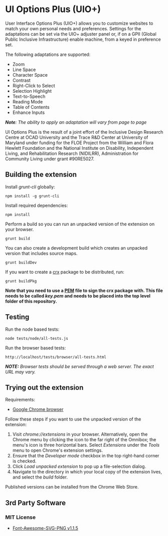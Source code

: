 # UI Options Plus (UIO+)

User Interface Options Plus (UIO+) allows you to customize websites to match your own personal needs and preferences.
Settings for the adaptations can be set via the UIO+ adjuster panel or, if on a GPII (Global Public Inclusive
Infrastructure) enable machine, from a keyed in preference set.

The following adaptations are supported:

* Zoom
* Line Space
* Character Space
* Contrast
* Right-Click to Select
* Selection Highlight
* Text-to-Speech
* Reading Mode
* Table of Contents
* Enhance Inputs

_**Note**: The ability to apply an adaptation will vary from page to page_

UI Options Plus is the result of a joint effort of the Inclusive Design Research Centre at OCAD University and the Trace
R&D Center at University of Maryland under funding for the FLOE Project from the William and Flora Hewlett Foundation
and the National Institute on Disability, Independent Living, and Rehabilitation Research (NIDILRR), Administration for
Community Living under grant #90RE5027.

## Building the extension

Install *grunt-cli* globally:

    npm install -g grunt-cli

Install required dependencies:

    npm install

Perform a build so you can run an unpacked version of the extension on your browser.

    grunt build

You can also create a development build which creates an unpacked version that includes source maps.

    grunt buildDev

If you want to create a [crx](https://developer.chrome.com/extensions/crx) package to be distributed, run:

    grunt buildPkg

**Note that you need to use a [PEM](http://how2ssl.com/articles/working_with_pem_files/) file to sign the crx package
with. This file needs to be called *key.pem* and needs to be placed into the top level folder of this repository.**

## Testing

Run the node based tests:

    node tests/node/all-tests.js

Run the browser based tests:

    http://localhost/tests/browser/all-tests.html

_**NOTE:** Browser tests should be served through a web server. The exact URL may vary._

## Trying out the extension

Requirements:

* [Google Chrome browser](https://www.google.com/chrome/browser/desktop/)

Follow these steps if you want to use the unpacked version of the extension:

1. Visit *chrome://extensions* in your browser. Alternatively, open the Chrome menu by clicking the icon to the far
   right of the Omnibox; the menu's icon is three horizontal bars. Select *Extensions* under the *Tools* menu to open
   Chrome's extension settings.
2. Ensure that the *Developer mode* checkbox in the top right-hand corner is checked.
3. Click *Load unpacked extension* to pop up a file-selection dialog.
4. Navigate to the directory in which your local copy of the extension lives, and select the *build* folder.

Published versions can be installed from the Chrome Web Store.

## 3rd Party Software

### MIT License

* [Font-Awesome-SVG-PNG v1.1.5](https://github.com/encharm/Font-Awesome-SVG-PNG)
